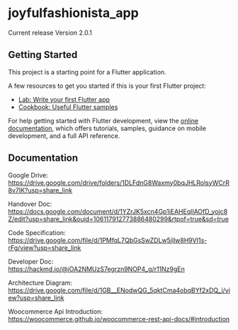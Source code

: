 # joyfulfashionista_app

Current release Version 2.0.1

## Getting Started

This project is a starting point for a Flutter application.

A few resources to get you started if this is your first Flutter project:

- [Lab: Write your first Flutter app](https://docs.flutter.dev/get-started/codelab)
- [Cookbook: Useful Flutter samples](https://docs.flutter.dev/cookbook)

For help getting started with Flutter development, view the
[online documentation](https://docs.flutter.dev/), which offers tutorials,
samples, guidance on mobile development, and a full API reference.

## Documentation

Google Drive: https://drive.google.com/drive/folders/1DLFdnG8Waxmy0bqJHLRolsyWCrR8v7IK?usp=share_link

Handover Doc: https://docs.google.com/document/d/1YZrJK5xcn4Gp1iEAHEqlIAOfD_yojc8Z/edit?usp=share_link&ouid=106117912773886480299&rtpof=true&sd=true

Code Specification: https://drive.google.com/file/d/1PMfqL7QbGsSwZDLw5jllw8H9VI1s-rFg/view?usp=share_link

Developer Doc: https://hackmd.io/@iOA2NMUzS7egrzn9NOP4_g/r11Nz9gEn

Architecture Diagram: https://drive.google.com/file/d/1GB__ENodwQG_5qktCma4obqBYf2xDQ_j/view?usp=share_link

Woocommerce Api Introduction: https://woocommerce.github.io/woocommerce-rest-api-docs/#introduction


